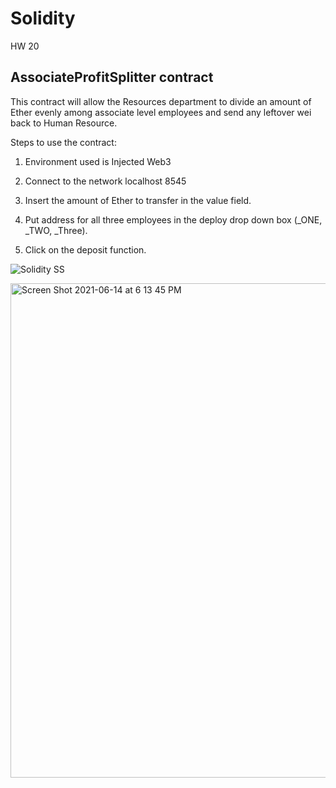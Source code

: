 # Solidity
HW 20


## AssociateProfitSplitter contract 

This contract will allow the Resources department to divide an amount of Ether evenly among associate level employees and send any leftover wei back to Human Resource. 

Steps to use the contract:

1. Environment used is Injected Web3

2. Connect to the network localhost 8545

3. Insert the amount of Ether to transfer in the value field. 

4. Put address for all three employees in the deploy drop down box (_ONE, _TWO, _Three).

5. Click on the deposit function.

![Solidity SS](https://user-images.githubusercontent.com/76970714/121976108-c0bec800-cd48-11eb-8f77-074453da99ec.jpg)


<img width="791" alt="Screen Shot 2021-06-14 at 6 13 45 PM" src="https://user-images.githubusercontent.com/76970714/121976148-d16f3e00-cd48-11eb-9938-494c724a0bd8.png">

